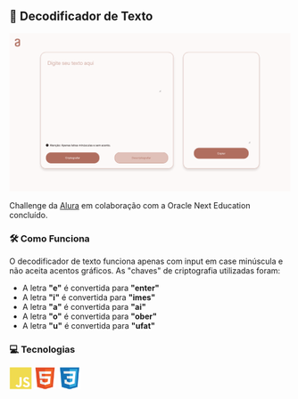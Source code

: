 ## 💬 Decodificador de Texto
![Thumbnail](https://raw.githubusercontent.com/vetrfolnir/challenge-one/main/assets/554132544.png)

Challenge da [Alura](https:www.alura.com.br) em colaboração com a Oracle Next Education concluído.

### 🛠 Como Funciona

O decodificador de texto funciona apenas com input em case minúscula e não aceita acentos gráficos.
As "chaves" de criptografia utilizadas foram:
- A letra **"e"** é convertida para **"enter"**
- A letra **"i"** é convertida para **"imes"**
- A letra **"a"** é convertida para **"ai"**
- A letra **"o"** é convertida para **"ober"**
- A letra **"u"** é convertida para **"ufat"**

<div>
     <h3>💻 Tecnologias</h3>
    <img  alt="Js" width="40" src="https://raw.githubusercontent.com/devicons/devicon/master/icons/javascript/javascript-plain.svg">
    <img  alt="HTML" width="40" src="https://raw.githubusercontent.com/devicons/devicon/master/icons/html5/html5-original.svg">
    <img  alt="CSS" width="40" src="https://raw.githubusercontent.com/devicons/devicon/master/icons/css3/css3-original.svg">
</div>

